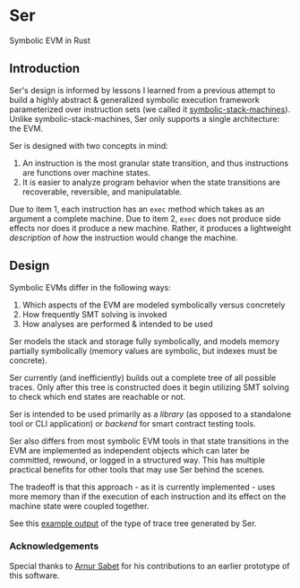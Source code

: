 # Ser

Symbolic EVM in Rust


## Introduction
Ser's design is informed by lessons I learned from a previous attempt to build a highly abstract & generalized symbolic execution framework parameterized over instruction sets (we called it [symbolic-stack-machines](https://github.com/WilfredTA/symbolic-stack-machines)). Unlike symbolic-stack-machines, Ser only supports a single architecture: the EVM.
 

Ser is designed with two concepts in mind:
1. An instruction is the most granular state transition, and thus instructions are functions over machine states.
2. It is easier to analyze program behavior when the state transitions are recoverable, reversible, and manipulatable.

Due to item 1, each instruction has an `exec` method which takes as an argument a complete machine. Due to item 2, `exec` does not produce side effects nor does it produce a new machine. Rather, it produces a lightweight *description* of *how* the instruction would change the machine.



## Design

Symbolic EVMs differ in the following ways:
1. Which aspects of the EVM are modeled symbolically versus concretely
2. How frequently SMT solving is invoked 
3. How analyses are performed & intended to be used

Ser models the stack and storage fully symbolically, and models memory partially symbolically (memory values are symbolic, but indexes must be concrete).

Ser currently (and inefficiently) builds out a complete tree of all possible traces. Only after this tree is constructed does it begin utilizing SMT solving to check which end states are reachable or not.

Ser is intended to be used primarily as a *library* (as opposed to a standalone tool or CLI application) or *backend* for smart contract testing tools.

Ser also differs from most symbolic EVM tools in that state transitions in the EVM are implemented as independent objects which can later be committed, rewound, or logged in a structured way. This has multiple practical benefits for other tools that may use Ser behind the scenes. 

The tradeoff is that this approach - as it is currently implemented - uses more memory than if the execution of each instruction and its effect on the machine state were coupled together.

See this [example output](/example-trace.md) of the type of trace tree generated by Ser.
### Acknowledgements

Special thanks to [Arnur Sabet](https://github.com/arnursabet) for his contributions to an earlier prototype of this software.